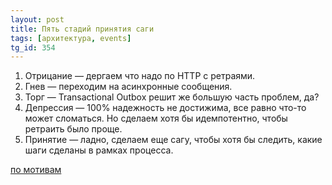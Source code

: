 ```yaml
---
layout: post
title: Пять стадий принятия саги
tags: [архитектура, events]
tg_id: 354
---
```

1. Отрицание — дергаем что надо по HTTP с ретраями.
2. Гнев — переходим на асинхронные сообщения.
3. Торг — Transactional Outbox решит же большую часть проблем, да?
4. Депрессия — 100% надежность не достижима, все равно что-то может сломаться. Но сделаем хотя бы идемпотентно, чтобы ретраить было проще.
5. Принятие — ладно, сделаем еще сагу, чтобы хотя бы следить, какие шаги сделаны в рамках процесса.

[по мотивам](https://softwareengineering.stackexchange.com/questions/382695/how-to-deal-with-an-event-if-the-domain-aggregate-was-not-yet-persisted)

